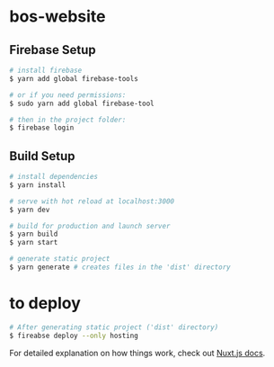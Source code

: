 # bos-website
## Firebase Setup
```bash
# install firebase
$ yarn add global firebase-tools

# or if you need permissions:
$ sudo yarn add global firebase-tool

# then in the project folder:
$ firebase login
``` 
## Build Setup

```bash
# install dependencies
$ yarn install

# serve with hot reload at localhost:3000
$ yarn dev

# build for production and launch server
$ yarn build
$ yarn start

# generate static project
$ yarn generate # creates files in the 'dist' directory
```
# to deploy
```bash
# After generating static project ('dist' directory)
$ fireabse deploy --only hosting
```

For detailed explanation on how things work, check out [Nuxt.js docs](https://nuxtjs.org).

